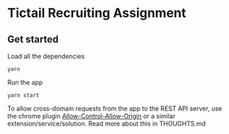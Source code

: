 # Tictail Recruiting Assignment

## Get started
Load all the dependencies
```console
yarn
```

Run the app
```console
yarn start
```

To allow cross-domain requests from the app to the REST API server, use the chrome plugin [Allow-Control-Allow-Origin](https://chrome.google.com/webstore/detail/allow-control-allow-origi/nlfbmbojpeacfghkpbjhddihlkkiljbi/reviews?hl=en) or a similar extension/service/solution. Read more about this in THOUGHTS.md
